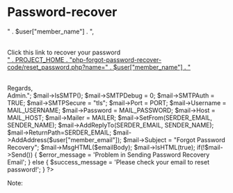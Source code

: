 # Password-recover

<?php
	if(!empty($_POST["forgot-password"])){
		$conn = mysqli_connect("localhost", "root", "", "blog_samples");
		
		$condition = "";
		if(!empty($_POST["user-login-name"])) 
			$condition = " member_name = '" . $_POST["user-login-name"] . "'";
		if(!empty($_POST["user-email"])) {
			if(!empty($condition)) {
				$condition = " and ";
			}
			$condition = " member_email = '" . $_POST["user-email"] . "'";
		}
		
		if(!empty($condition)) {
			$condition = " where " . $condition;
		}

		$sql = "Select * from members " . $condition;
		$result = mysqli_query($conn,$sql);
		$user = mysqli_fetch_array($result);
		
		if(!empty($user)) {
			require_once("forgot-password-recovery-mail.php");
		} else {
			$error_message = 'No User Found';
		}
	}
?>

<?php
if(!class_exists('PHPMailer')) {
    require('phpmailer/class.phpmailer.php');
	require('phpmailer/class.smtp.php');
}

require_once("mail_configuration.php");

$mail = new PHPMailer();

$emailBody = "<div>" . $user["member_name"] . ",<br><br><p>Click this link to recover your password<br><a href='" . PROJECT_HOME . "php-forgot-password-recover-code/reset_password.php?name=" . $user["member_name"] . "'>" . PROJECT_HOME . "php-forgot-password-recover-code/reset_password.php?name=" . $user["member_name"] . "</a><br><br></p>Regards,<br> Admin.</div>";

$mail->IsSMTP();
$mail->SMTPDebug = 0;
$mail->SMTPAuth = TRUE;
$mail->SMTPSecure = "tls";
$mail->Port     = PORT;  
$mail->Username = MAIL_USERNAME;
$mail->Password = MAIL_PASSWORD;
$mail->Host     = MAIL_HOST;
$mail->Mailer   = MAILER;

$mail->SetFrom(SERDER_EMAIL, SENDER_NAME);
$mail->AddReplyTo(SERDER_EMAIL, SENDER_NAME);
$mail->ReturnPath=SERDER_EMAIL;	
$mail->AddAddress($user["member_email"]);
$mail->Subject = "Forgot Password Recovery";		
$mail->MsgHTML($emailBody);
$mail->IsHTML(true);

if(!$mail->Send()) {
	$error_message = 'Problem in Sending Password Recovery Email';
} else {
	$success_message = 'Please check your email to reset password!';
}

?>

Note:

<?php
define("PROJECT_HOME","http://localhost/phpsamples/");

define("PORT", ""); // port number
define("MAIL_USERNAME", ""); // smtp usernmae
define("MAIL_PASSWORD", ""); // smtp password
define("MAIL_HOST", ""); // smtp host
define("MAILER", "smtp");

define("SENDER_NAME", "Admin");
define("SERDER_EMAIL", "admin@admin.com");
?>
